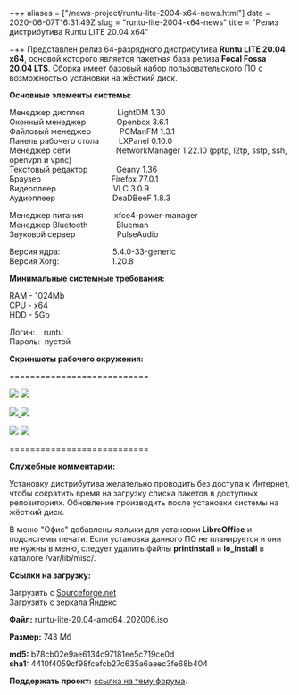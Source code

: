 +++
aliases = ["/news-project/runtu-lite-2004-x64-news.html"]
date = 2020-06-07T16:31:49Z
slug = "runtu-lite-2004-x64-news"
title = "Релиз дистрибутива Runtu LITE 20.04 х64"

+++
Представлен релиз 64-разрядного дистрибутива **Runtu LITE 20.04 х64**, основой которого является пакетная база релиза **Focal Fossa 20.04 LTS**. Сборка имеет базовый набор пользовательского ПО с возможностью установки на жёсткий диск.  
<!--more-->

**Основные элементы системы:**

Менеджер дисплея               LightDM 1.30  
Оконный менеджер              Openbox 3.6.1  
Файловый менеджер             PCManFM 1.3.1  
Панель рабочего стола         LXPanel 0.10.0  
Менеджер сети                     NetworkManager 1.22.10 (pptp, l2tp, sstp, ssh, openvpn и vpnc)  
Текстовый редактор             Geany 1.36  
Браузер                                Firefox 77.0.1  
Видеоплеер                          VLC 3.0.9  
Аудиоплеер                          DeaDBeeF 1.8.3

Менеджер питания              xfce4-power-manager  
Менеджер Bluetooth             Blueman  
Звуковой сервер                   PulseAudio

Версия ядра:                        5.4.0-33-generic  
Версия Xorg:                        1.20.8

**Минимальные системные требования:**

RAM - 1024Mb  
CPU - x64  
HDD - 5Gb

Логин:    runtu  
Пароль:  пустой

**Скриншоты рабочего окружения:**

===========================

[![](http://lostpic.net/images/2020/06/07/9f8dd15be617b9fd23060b2f96f13442.th.png)](http://lostpic.net/image/o6UL)       [![](http://lostpic.net/images/2020/06/07/afe76c6e057f42a45baee7abf4c375f7.th.png)](http://lostpic.net/image/o6UO)

[![](http://lostpic.net/images/2020/06/07/51742283c432e482bcc474cec41b0355.th.png)       ](http://lostpic.net/image/o6U2)[![](http://lostpic.net/images/2020/06/07/87a6881bcaa97dbf324770c25a58cda9.th.png)](http://lostpic.net/image/o6U4)

[![](http://lostpic.net/images/2020/06/07/6be7fb9a837136988247ffd42d4fe407.th.png)](http://lostpic.net/image/o6Us)       [![](http://lostpic.net/images/2020/06/07/2e09f91d33f09a0439696278f990fbe2.th.png)](http://lostpic.net/image/o6Ux)

===========================

**Служебные комментарии:**

Установку дистрибутива желательно проводить без доступа к Интернет, чтобы сократить время на загрузку списка пакетов в доступных репозиториях. Обновление производить после установки системы на жёсткий диск.

В меню "Офис" добавлены ярлыки для установки **LibreOffice** и подсистемы печати. Если установка данного ПО не планируется и они не нужны в меню, следует удалить файлы **printinstall** и **lo_install** в каталоге /var/lib/misc/.

**Ссылки на загрузку:**

Загрузить с [Sourceforge.net](https://sourceforge.net/projects/runtu/files/runtu%2020.04/LITE/runtu-lite-20.04-amd64_202006.iso/download)  
Загрузить с [зеркала Яндекс](https://mirror.yandex.ru/runtu/runtu%2020.04/LITE/runtu-lite-20.04-amd64_202006.iso)

**Файл:** runtu-lite-20.04-amd64_202006.iso

**Размер:** 743 Мб

**md5:** b78cb02e9ae6134c97181ee5c719ce0d  
**sha1:** 4410f4059cf98fcefcb27c635a6aeec3fe68b404

**Поддержать проект:** [ссылка на тему форума](http://forum.runtu.org/index.php/topic,188.0.html).